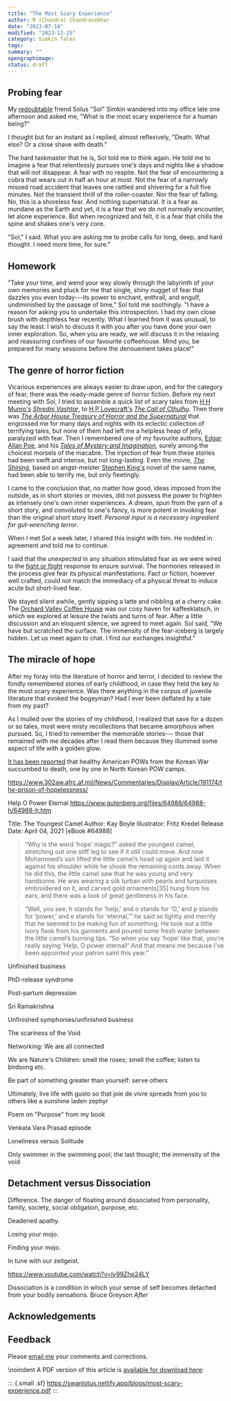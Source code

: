 ```yaml
---
title: "The Most Scary Experience"
author: R (Chandra) Chandrasekhar
date: "2023-07-14"
modified: "2023-11-25"
category: Simkin Tales
tags:
summary: ""
opengraphimage:
status: draft
---
```


## Probing fear

My [redoubtable](https://www.thefreedictionary.com/redoubtable) friend Solus "Sol" Simkin wandered into my office late one afternoon and asked me, "What is the most scary experience for a human being?"

I thought but for an instant as I replied, almost reflexively, "Death. What else? Or a close shave with death."

The hard taskmaster that he is, Sol told me to think again. He told me to imagine a fear that relentlessly pursues one's days and nights like a shadow that will not disappear. A fear with no respite. Not the fear of encountering a cobra that wears out in half an hour at most. Not the fear of a narrowly missed road accident that leaves one rattled and shivering for a full five minutes. Not the transient thrill of the roller-coaster. Nor the fear of falling. No, this is a shoreless fear. And nothing supernatural. It is a fear as mundane as the Earth and yet, it is a fear that we do not normally encounter, let alone experience. But when recognized and felt, it is a fear that chills the spine and shakes one's very core.

"Sol," I said. What you are asking me to probe calls for long, deep, and hard thought. I need more time, for sure."

## Homework

"Take your time, and wend your way slowly through the labyrinth of your own memories and pluck for me that single, shiny nugget of fear that dazzles you even today---its power to enchant, enthrall, and engulf, undiminished by the passage of time," Sol told me soothingly. "I have a reason for asking you to undertake this introspection. I had my own close brush with depthless fear recently. What I learned from it was unusual, to say the least. I wish to discuss it with you after you have done your own inner exploration. So, when you are ready, we will discuss it in the relaxing and reassuring confines of our favourite coffeehouse. Mind you, be prepared for many sessions before the denouement takes place!"

## The genre of horror fiction

Vicarious experiences are always easier to draw upon, and for the category of fear, there was the ready-made genre of horror fiction. Before my next meeting with Sol, I tried to assemble a quick list of scary tales from [H H Munro's](https://americanliterature.com/author/hh-munro-saki) [_Shredni Vashtar_](https://www.classicshorts.com/stories/vashtar.html), to [H P Lovecraft's](https://www.hplovecraft.com/) [_The Call of Cthulhu_](https://www.hplovecraft.com/writings/texts/fiction/cc.aspx). Then there was [_The Arbor House Treasury of Horror and the Supernatural_](https://openlibrary.org/books/OL4122966M/The_Arbor_House_treasury_of_horror_and_the_supernatural) that engrossed me for many days and nights with its eclectic collection of terrifying tales, but none of them had left me a helpless heap of jelly, paralyzed with fear. Then I remembered one of my favourite authors, [Edgar Allan Poe](https://www.poetryfoundation.org/poets/edgar-allan-poe), and his [_Tales of Mystery and Imagination_](https://www.amazon.in/Tales-Mystery-Imagination-Collins-Classics/dp/0007420226), surely among the choicest morsels of the macabre. The injection of fear from these stories had been swift and intense, but not long-lasting. Even the movie, [_The Shining_](https://www.imdb.com/title/tt0081505/), based on angst-meister [Stephen King's](https://www.britannica.com/biography/Stephen-King) novel of the same name, had been able to terrify me, but only fleetingly.

I came to the conclusion that, no matter how good, ideas imposed from the outside, as in short stories or movies, did not possess the power to frighten as intensely one's own inner experiences. A dream, spun from the yarn of a short story, and convoluted to one's fancy, is more potent in invoking fear than the original short story itself. _Personal input is a necessary ingredient for gut-wrenching terror_.

When I met Sol a week later, I shared this insight with him. He nodded in agreement and told me to continue.

I said that the _unexpected_ in any situation stimulated fear as we were wired to the [fight or flight](https://www.verywellmind.com/what-is-the-fight-or-flight-response-2795194) response to ensure survival. The hormones released in the process give fear its physical manifestations. Fact or fiction, however well crafted, could not match the immediacy of a physical threat to induce acute but short-lived fear.

We stayed silent awhile, gently sipping a latte and nibbling at a cherry cake. The [Orchard Valley Coffee House](http://www.orchardvalleycoffee.net/) was our cosy haven for kaffeeklatsch, in which we explored at leisure the twists and turns of fear. After a little discussion and an eloquent silence, we agreed to meet again. Sol said, "We have but scratched the surface. The immensity of the fear-iceberg is largely hidden. Let us meet again to chat. I find our exchanges insightful."

## The miracle of hope

After my foray into the literature of horror and terror, I decided to review the fondly remembered  stories of early childhood, in case they held the key to the most scary experience. Was there anything in the corpus of juvenile literature that evoked the bogeyman? Had I ever been deflated by a tale from my past?

As I mulled over the stories of my childhood, I realized that save for a dozen or so tales, most were misty recollections that became amorphous when pursued. So, I tried to remember the memorable stories--- those that remained with me decades after I read them because they illumined some aspect of life with a golden glow.

[It has been reported](https://www.302aw.afrc.af.mil/News/Commentaries/Display/Article/191174/the-prison-of-hopelessness/) that healthy American POWs from the Korean War succumbed to death, one by one in North Korean POW camps.


<https://www.302aw.afrc.af.mil/News/Commentaries/Display/Article/191174/the-prison-of-hopelessness/>

Help O Power Eternal
<https://www.gutenberg.org/files/64988/64988-h/64988-h.htm>

Title: The Youngest Camel
Author: Kay Boyle
Illustrator: Fritz Kredel
Release Date: April 04, 2021 [eBook #64988]


>“Why is the word ‘hope’ magic?” asked the youngest camel, stretching out one stiff leg to see if it still could move. And now Mohammed’s son lifted the little camel’s head up again and laid it against his shoulder while he shook the remaining cords away. When he did this, the little camel saw that he was young and very handsome. He was wearing a silk turban with pearls and turquoises embroidered on it, and carved gold ornaments[35] hung from his ears, and there was a look of great gentleness in his face.

>“Well, you see, h stands for ‘help,’ and o stands for ‘O,’ and p stands for ‘power,’ and e stands for ‘eternal,’” he said so lightly and merrily that he seemed to be making fun of something. He took out a little ivory flask from his garments and poured some fresh water between the little camel’s burning lips. “So when you say ‘hope’ like that, you’re really saying ‘Help, O power eternal!’ And that means me because I’ve been appointed your patron saint this year.”


Unfinished business

PhD-release syndrome

Post-partum depression

Sri Ramakrishna

Unfinished symphonies/unfinished business

The scariness of the Void

Networking: We are all connected

We are Nature's Children: smell the roses; smell the coffee; listen to birdsong etc.

Be part of something greater than yourself: serve others

Ultimately, live life with gusto so that joie de vivre spreads from you to others like a sunshine laden zephyr

Poem on "Purpose" from my book

Venkata Vara Prasad episode

Loneliness versus Solitude

Only swimmer in the swimming pool; the last thought; the immensity of the void

## Detachment versus Dissociation

Difference. The danger of floating around dissociated from personality, family, society, social obligation, purpose, etc.

Deadened apathy.

Losing your mojo.

Finding your mojo.

In tune with our zeitgeist.

<https://www.youtube.com/watch?v=Iy99Zhp24LY>

Dissociation is a condition in which your sense of self becomes detached from your bodily sensations. Bruce Greyson _After_

## Acknowledgements

## Feedback

Please [email me](mailto:feedback.swanlotus@gmail.com) your comments and
corrections.

\noindent A PDF version of this article is [available for download here]({attach}./most-scary-experience.pdf):

::: {.small .sf}
<https://swanlotus.netlify.app/blogs/most-scary-experience.pdf>
:::

